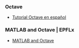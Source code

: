### Octave

- [Tutorial Octave en español](https://www.youtube.com/playlist?list=PLM-p96nOrGcYsb5oML9JunGDgduyt-0gb)

### MATLAB and Octave | EPFLx

- [MATLAB and Octave](https://learning.edx.org/course/course-v1:EPFLx+MatlabeOctaveBeginnersX+1T2017/)
